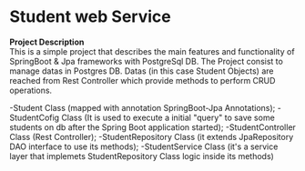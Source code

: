 # Student web Service #
<b>Project Description</b> <br>
This is a simple project that describes the main features and functionality of SpringBoot & Jpa frameworks with PostgreSql DB.
The Project consist to manage datas in Postgres DB. Datas (in this case Student Objects) are reached from Rest Controller which provide methods to perform CRUD operations.

-Student Class (mapped with annotation SpringBoot-Jpa Annotations);
-StudentCofig Class (It is used to execute a initial "query" to save some students on db after the Spring Boot application started);
-StudentController Class (Rest Controller);
-StudentRepository Class (it extends JpaRepository DAO interface to use its methods);
-StudentService Class (it's a service layer  that implemets StudentRepository Class logic inside its methods)
